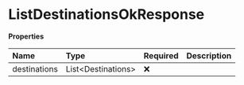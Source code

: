 # ListDestinationsOkResponse

**Properties**

| Name         | Type                 | Required | Description |
| :----------- | :------------------- | :------- | :---------- |
| destinations | List\<Destinations\> | ❌       |             |

<!-- This file was generated by liblab | https://liblab.com/ -->
